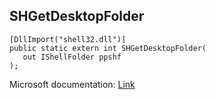 ## SHGetDesktopFolder

```
[DllImport("shell32.dll")]
public static extern int SHGetDesktopFolder(
   out IShellFolder ppshf
);
```

Microsoft documentation: [Link](https://docs.microsoft.com/en-us/windows/win32/api/shlobj_core/nf-shlobj_core-shgetdesktopfolder)
